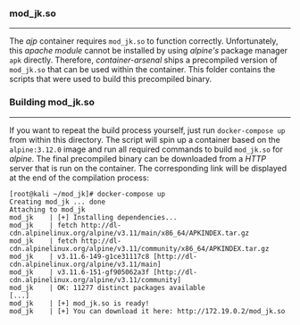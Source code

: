 ### mod_jk.so

----

The *ajp* container requires ``mod_jk.so`` to function correctly. Unfortunately, this *apache module* cannot be
installed by using *alpine's* package manager ``apk`` directly. Therefore, *container-arsenal* ships a precompiled
version of ``mod_jk.so`` that can be used within the container. This folder contains the scripts that were used
to build this precompiled binary.


### Building mod_jk.so

----

If you want to repeat the build process yourself, just run ``docker-compose up`` from within this directory.
The script will spin up a container based on the ``alpine:3.12.0`` image and run all required commands to
build ``mod_jk.so`` for *alpine*. The final precompiled binary can be downloaded from a *HTTP* server that
is run on the container. The corresponding link will be displayed at the end of the compilation process:

```console
[root@kali ~/mod_jk]# docker-compose up
Creating mod_jk ... done
Attaching to mod_jk
mod_jk    | [+] Installing dependencies...
mod_jk    | fetch http://dl-cdn.alpinelinux.org/alpine/v3.11/main/x86_64/APKINDEX.tar.gz
mod_jk    | fetch http://dl-cdn.alpinelinux.org/alpine/v3.11/community/x86_64/APKINDEX.tar.gz
mod_jk    | v3.11.6-149-g1ce31117c8 [http://dl-cdn.alpinelinux.org/alpine/v3.11/main]
mod_jk    | v3.11.6-151-gf905062a3f [http://dl-cdn.alpinelinux.org/alpine/v3.11/community]
mod_jk    | OK: 11277 distinct packages available
[...]
mod_jk    | [+] mod_jk.so is ready!
mod_jk    | [+] You can download it here: http://172.19.0.2/mod_jk.so
```
